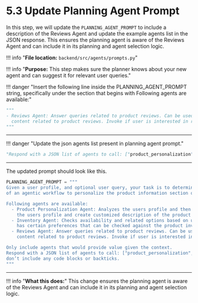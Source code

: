 # 5.3 Update Planning Agent Prompt

In this step, we will update the `PLANNING_AGENT_PROMPT` to include a description of the Reviews Agent and update the example agents list in the JSON response. This ensures the planning agent is aware of the Reviews Agent and can include it in its planning and agent selection logic.

!!! info "**File location:** `backend/src/agents/prompts.py`"

!!! info "**Purpose:** This step makes sure the planner knows about your new agent and can suggest it for relevant user queries."

!!! danger "Insert the following line inside the PLANNING_AGENT_PROMPT string, specifically under the section that begins with Following agents are available:"

```python
"""
- Reviews Agent: Answer queries related to product reviews. Can be used to generate personalized
  content related to product reviews. Invoke if user is interested in reviews.
"""
```

---

!!! danger "Update the json agents list present in planning agent prompt."


```python
"Respond with a JSON list of agents to call: ["product_personalization", "reviews", "inventory"]"
```

---

The updated prompt should look like this.

```python
PLANNING_AGENT_PROMPT = """
Given a user profile, and optional user query, your task is to determine which specialized agents should be invoked as part
of an agentic workflow to personalize the product information section of an ecommerce page.

Following agents are available:
  - Product Personalization Agent: Analyzes the users profile and then suggests the features of the product that match
    the users profile and create customized description of the product based on the user profile.
  - Inventory Agent: Checks availability and related options based on users preference. Invoke if user
    has certain preferences that can be checked against the product inventory.
  - Reviews Agent: Answer queries related to product reviews. Can be used to generate personalized
    content related to product reviews. Invoke if user is interested in reviews.

Only include agents that would provide value given the context.
Respond with a JSON list of agents to call: ["product_personalization", "reviews", "inventory"]" and
don’t include any code blocks or backticks.
"""
```

---

!!! info "**What this does:**"
    This change ensures the planning agent is aware of the Reviews Agent and can include it in its planning and agent selection logic.
